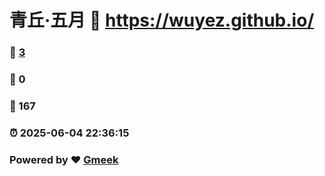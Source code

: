 # 青丘·五月 :link: https://wuyez.github.io/ 
### :page_facing_up: [3](https://wuyez.github.io//tag.html) 
### :speech_balloon: 0 
### :hibiscus: 167 
### :alarm_clock: 2025-06-04 22:36:15 
### Powered by :heart: [Gmeek](https://github.com/Meekdai/Gmeek)
